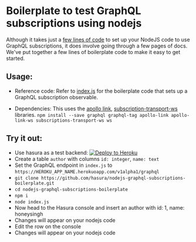 # Boilerplate to test GraphQL subscriptions using nodejs
Although it takes just a [few lines of code](https://github.com/apollographql/subscriptions-transport-ws) to set up your NodeJS code to use GraphQL subscriptions, it does involve going through a few pages of docs. We've put together a few lines of boilerplate code to make it easy to get started.

## Usage:

- Reference code:
  Refer to [index.js](./index.js#L1-L21) for the boilerplate code that sets up a GraphQL subscription observable.

- Dependencies:
  This uses the [apollo link](https://github.com/apollographql/apollo-link), [subscription-transport-ws](https://github.com/apollographql/subscriptions-transport-ws) libraries.
  `npm install --save graphql graphql-tag apollo-link apollo-link-ws subscriptions-transport-ws ws`

## Try it out:

- Use hasura as a test backend: [![Deploy to Heroku](https://www.herokucdn.com/deploy/button.svg)](https://heroku.com/deploy?template=https://github.com/hasura/graphql-engine-heroku)
- Create a table `author` with columns `id: integer`, `name: text`
- Set the GraphQL endpoint in `index.js` to `https://HEROKU_APP_NAME.herokuoapp.com/v1alpha1/graphql`
- `git clone https://github.com/hasura/nodejs-graphql-subscriptions-boilerplate.git`
- `cd nodejs-graphql-subscriptions-boilerplate`
- `npm i`
- `node index.js`
- Now head to the Hasura console and insert an author with id: 1, name: honeysingh
- Changes will appear on your nodejs code
- Edit the row on the console
- Changes will appear on your nodejs code
